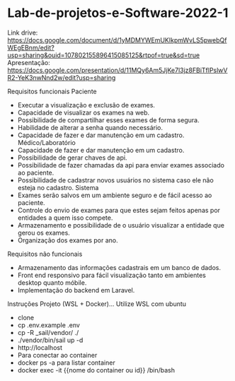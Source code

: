 # Lab-de-projetos-e-Software-2022-1

Link drive: https://docs.google.com/document/d/1yMDMYWEmUKIkpmWvLS5pwebQfWEgEBnm/edit?usp=sharing&ouid=107802155896415085125&rtpof=true&sd=true
Apresentação: https://docs.google.com/presentation/d/11MQy6Am5JjKe7l3jz8FBiTflPslwVR2-YeK3nwNnd2w/edit?usp=sharing

Requisitos funcionais
Paciente
- Executar a visualização e exclusão de exames.
- Capacidade de visualizar os exames na web.
- Possibilidade de compartilhar esses exames de forma segura.
- Habilidade de alterar a senha quando necessário.
- Capacidade de fazer e dar manutenção em um cadastro.
Médico/Laboratório
- Capacidade de fazer e dar manutenção em um cadastro.
- Possibilidade de gerar chaves de api.
- Possibilidade de fazer chamadas da api para enviar exames associado ao paciente.
- Possibilidade de cadastrar novos usuários no sistema caso ele não esteja no cadastro.
Sistema
- Exames serão salvos em um ambiente seguro e de fácil acesso ao paciente.
- Controle do envio de exames para que estes sejam feitos apenas por entidades a quem isso compete.
- Armazenamento e possibilidade de o usuário visualizar a entidade que gerou os exames.
- Organização dos exames por ano.

Requisitos não funcionais
- Armazenamento das informações cadastrais em um banco de dados.
- Front end responsivo para fácil visualização tanto em ambientes desktop quanto móbile.
- Implementação do backend em Laravel.


Instruções Projeto (WSL + Docker)... Utilize WSL com ubuntu
- clone
- cp .env.example .env
- cp -R _sail/vendor/ ./
- ./vendor/bin/sail up -d
- http://localhost
- Para conectar ao container 
- docker ps -a para listar container 
- docker exec -it {{nome do container ou id}} /bin/bash
